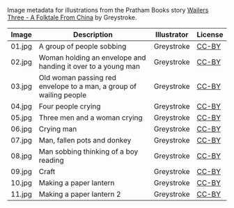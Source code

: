 Image metadata for illustrations from the Pratham Books story [Wailers Three - A Folktale From China](https://storyweaver.org.in/stories/981-wailers-three-a-folktale-from-china) by Greystroke.

Image | Description | Illustrator | License
----- | ----------- | ----------- | -------
01.jpg | A group of people sobbing | Greystroke | [CC-BY](https://creativecommons.org/licenses/by/4.0/)
02.jpg | Woman holding an envelope and handing it over to a young man | Greystroke | [CC-BY](https://creativecommons.org/licenses/by/4.0/)
03.jpg | Old woman passing red envelope to a man, a group of wailing people | Greystroke | [CC-BY](https://creativecommons.org/licenses/by/4.0/)
04.jpg | Four people crying | Greystroke | [CC-BY](https://creativecommons.org/licenses/by/4.0/)
05.jpg | Three men and a woman crying | Greystroke | [CC-BY](https://creativecommons.org/licenses/by/4.0/)
06.jpg | Crying man  | Greystroke | [CC-BY](https://creativecommons.org/licenses/by/4.0/)
07.jpg | Man, fallen pots and donkey | Greystroke | [CC-BY](https://creativecommons.org/licenses/by/4.0/)
08.jpg | Man sobbing thinking of a boy reading | Greystroke | [CC-BY](https://creativecommons.org/licenses/by/4.0/)
09.jpg | Craft  | Greystroke | [CC-BY](https://creativecommons.org/licenses/by/4.0/)
10.jpg | Making a paper lantern | Greystroke | [CC-BY](https://creativecommons.org/licenses/by/4.0/)
11.jpg | Making a paper lantern 2 | Greystroke | [CC-BY](https://creativecommons.org/licenses/by/4.0/)

